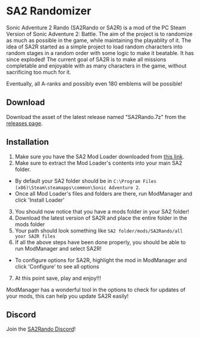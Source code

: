 SA2 Randomizer
==============

Sonic Adventure 2 Rando (SA2Rando or SA2R) is a mod of the PC Steam Version of Sonic Adventure 2: Battle. The aim of the project is to randomize as much as possible in the game, while maintaining the playablity of it. The idea of SA2R started as a simple project to load random characters into random stages in a random order with some logic to make it beatable. It has since exploded! The current goal of SA2R is to make all missions completable and enjoyable with as many characters in the game, without sacrificing too much for it.

Eventually, all A-ranks and possibly even 180 emblems will be possible!

Download
--------

Download the asset of the latest release named "SA2Rando.7z" from the [releases page](https://github.com/Ngolinvaux/SA2Randomizer/releases/latest).

Installation
------------

1) Make sure you have the SA2 Mod Loader downloaded from [this link](http://info.sonicretro.org/SA2_Mod_Loader).
2) Make sure to extract the Mod Loader's contents into your main SA2 folder.
 - By default your SA2 folder should be in `C:\Program Files (x86)\Steam\steamapps\common\Sonic Adventure 2`.
 - Once all Mod Loader's files and folders are there, run ModManager and click 'Install Loader'
3) You should now notice that you have a mods folder in your SA2 folder!
4) Download the latest version of SA2R and place the entire folder in the mods folder
5) Your path should look something like `SA2 folder/mods/SA2Rando/all your SA2R files`
6) If all the above steps have been done properly, you should be able to run ModManager and select SA2R!
 - To configure options for SA2R, highlight the mod in ModManager and click 'Configure' to see all options
7) At this point save, play and enjoy!!!

ModManager has a wonderful tool in the options to check for updates of your mods, this can help you update SA2R easily!

Discord
-------
Join the [SA2Rando Discord](https://discord.gg/4KuGaTc)!